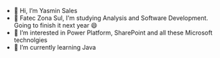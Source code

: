 - 👋 Hi, I’m Yasmin Sales
- 🏫 Fatec Zona Sul, I'm studying Analysis and Software Development. Going to finish it next year 😄
- 👀 I’m interested in Power Platform, SharePoint and all these Microsoft technolgies 
- 🌱 I’m currently learning Java 


